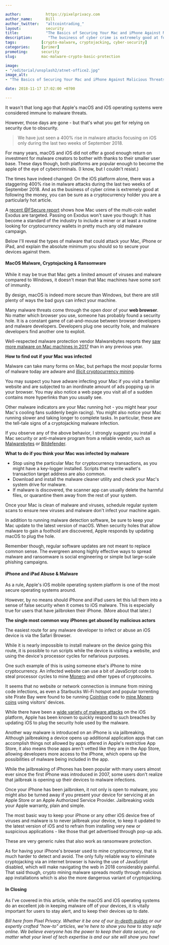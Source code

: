 ```yaml
---

author:           https://pixelprivacy.com
author_name:      Bill
author_twitter:   "altcointrading_"
layout:           security
title:            "The Basics of Securing Your Mac and iPhone Against Malicious Threats"
description:       "The business of cyber crime is extremely good at following the money, you can be sure as a cryptocurrency holder you are a particularly hot article."
tags:           [crypto-malware, cryptojacking, cyber-security]
categories:     [primer]
promoting:      security
slug:           mac-malware-crypto-basic-protection

image:
- "/editorial/unsplash2/atnet-office2.jpg"
image_alt:
- "The Basics of Securing Your Mac and iPhone Against Malicious Threats"

date: 2018-11-17 17:02:00 +0700

---
```



It wasn&#39;t that long ago that Apple&#39;s macOS and iOS operating systems were considered immune to malware threats.

However, those days are gone - but that's what you get for relying on security due to obscurity.

> We have just seen a 400% rise in malware attacks focusing on iOS only during the last two weeks of September 2018.

For many years, macOS and iOS did not offer a good enough return on investment for malware creators to bother with thanks to their smaller user base. These days though, both platforms are popular enough to become the apple of the eye of cybercriminals. (I know, but I couldn&#39;t resist.)

The times have indeed changed: On the iOS platform alone, there was a staggering 400% rise in malware attacks during the last two weeks of September 2018. And as the business of cyber crime is extremely good at following the money, you can be sure as a cryptocurrency holder you are a particularly hot article.

A [recent @FSecure report](https://labsblog.f-secure.com/2018/11/02/spam-campaign-targets-exodus-mac-users/) shows how Mac users of the multi-coin wallet Exodus are targeted. Passing on Exodus won't save you though: It has become a standard of the industry to include a miner or at least a routine looking for cryptocurrency wallets in pretty much any old malware campaign.

Below I&#39;ll reveal the types of malware that could attack your Mac, iPhone or iPad, and explain the absolute minimum you should so to secure your devices against them.

#### MacOS Malware, Cryptojacking & Ransomware

While it may be true that Mac gets a limited amount of viruses and malware compared to Windows, it doesn&#39;t mean that Mac machines have some sort of immunity.

By design, macOS is indeed more secure than Windows, but there are still plenty of ways the bad guys can infect your machine.

Many malware threats come through the open door of your **web browser**. No matter which browser you use, someone has probably found a security hole. It is a constant game of cat-and-mouse between browser developers and malware developers. Developers plug one security hole, and malware developers find another one to exploit.

Well-respected malware protection vendor Malwarebytes reports they [saw more malware on Mac machines in 2017](https://www.malwarebytes.com/mac-antivirus/) than in any previous year.

**How to find out if your Mac was infected**

Malware can take many forms on Mac, but perhaps the most popular forms of malware today are adware and [illicit cryptocurrency mining](https://www.thebusinessofcrypto.com/articles/cryptojacking-economic-warfare/).

You may suspect you have adware infecting your Mac if you visit a familiar website and are subjected to an inordinate amount of ads popping up in your browser. You may also notice a web page you visit all of a sudden contains more hyperlinks than you usually see.

Other malware indicators are your Mac running hot - you might hear your Mac&#39;s cooling fans suddenly begin racing). You might also notice your Mac running slower and taking longer to complete tasks. In particular, these are the tell-tale signs of a cryptojacking malware infection.

If you observe any of the above behavior, I strongly suggest you install a Mac security or anti-malware program from a reliable vendor, such as [Malwarebytes](https://www.malwarebytes.com/mac/) or [Bitdefender](https://www.bitdefender.com/solutions/antivirus-for-mac.html).

**What to do if you think your Mac was infected by malware**

* Stop using the particular Mac for cryptocurrency transactions, as you might have a key-logger installed. Scripts that rewrite wallet's transaction target address are also common.
* Download and install the malware cleaner utility and check your Mac&#39;s system drive for malware.
* If malware is discovered, the scanner app can usually delete the harmful files, or quarantine them away from the rest of your system.

Once your Mac is clean of malware and viruses, schedule regular system scans to ensure new viruses and malware don&#39;t infect your machine again.

In addition to running malware detection software, be sure to keep your Mac update to the latest version of macOS. When security holes that allow malware to gain a foothold are discovered, Apple responds by updating macOS to plug the hole.

Remember though, regular software updates are not meant to replace common sense. The evergreen among highly effective ways to spread malware and ransomware is social engineering or simple but large-scale phishing campaigns.

#### iPhone and iPad Abuse & Malware

As a rule, Apple&#39;s iOS mobile operating system platform is one of the most secure operating systems around.

However, by no means should iPhone and iPad users let this lull them into a sense of false security when it comes to iOS malware. This is especially true for users that have jailbroken their iPhone. (More about that later.)

**The single most common way iPhones get abused by malicious actors**

The easiest route for any malware developer to infect or abuse an iOS device is via the Safari Browser.

While it is nearly impossible to install malware on the device going this route, it is possible to run scripts while the device is visiting a website, and using the device&#39;s processor cycles for nefarious purposes.

One such example of this is using someone else's iPhone to mine cryptocurrency. An infected website can use a bit of JavaScript code to steal processor cycles to mine [Monero](https://en.wikipedia.org/wiki/Monero_(cryptocurrency)) and other types of cryptocoins.

It seems that no website or network connection is immune from mining code infections, as even a Starbucks Wi-Fi hotspot and popular torrenting site Pirate Bay were found to be running [Coinhive](https://coinhive.com/) code to [mine Monero coins](https://www.engadget.com/2017/12/15/as-online-ads-fail-sites-mine-cryptocurrency/) using visitors&#39; devices.

While there have been a [wide variety of malware attacks](https://www.theiphonewiki.com/wiki/Malware_for_iOS) on the iOS platform, Apple has been known to quickly respond to such breaches by updating iOS to plug the security hole used by the malware.

Another way malware is introduced on an iPhone is via jailbreaking. Although jailbreaking a device opens up additional application apps that can accomplish things not allowed by apps offered in Apple&#39;s restrictive App Store, it also means those apps aren&#39;t vetted like they are in the App Store, allowing developers more access to the iPhone, which opens up the possibilities of malware being included in the app.

While the jailbreaking of iPhones has been popular with many users almost ever since the first iPhone was introduced in 2007, some users don&#39;t realize that jailbreak is opening up their devices to malware infections.

Once your iPhone has been jailbroken, it not only is open to malware, you might also be turned away if you present your device for servicing at an Apple Store or an Apple Authorized Service Provider. Jailbreaking voids your Apple warranty, plain and simple.

The most basic way to keep your iPhone or any other iOS device free of viruses and malware is to never jailbreak your device, to keep it updated to the latest version of iOS and to refrain from installing very new or suspicious applications - like those that get advertised through pop-up ads.

These are very generic rules that also work as ransomware protection.

As for having your iPhone's browser used to mine cryptocurrency, that is much harder to detect and avoid. The only fully reliable way to eliminate cryptojacking via an internet browser is having the use of JavaScript disabled, which will make navigating the web in 2018 considerably painful. That said though, crypto mining malware spreads mostly through malicious app installations which is also the more dangerous variant of cryptojacking.

#### In Closing

As I&#39;ve covered in this article, while the macOS and iOS operating systems do an excellent job in keeping malware off of your devices, it is vitally important for users to stay alert, and to keep their devices up to date.


_Bill here from Pixel Privacy. Whether it be one of our [in-depth guides](https://pixelprivacy.com/vpn/gaming) or our expertly crafted &quot;how-to&quot; articles, we&#39;re here to show you how to stay safe online. We believe everyone has the power to keep their data secure, no matter what your level of tech expertise is and our site will show you how!_
